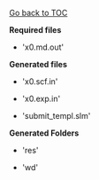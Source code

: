 [Go back to TOC](../../../README.md)

**Required files**

* 'x0.md.out'


**Generated files**

* 'x0.scf.in'

* 'x0.exp.in'

* 'submit_templ.slm'


**Generated Folders**

* 'res'

* 'wd'

